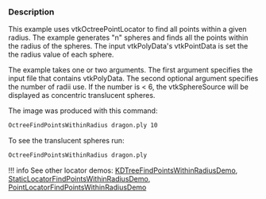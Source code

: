 ### Description

This example uses vtkOctreePointLocator to find all points within a given radius. The example generates "n" spheres and finds all the points within the radius of the spheres. The input vtkPolyData's vtkPointData is set the the radius value of each sphere.

The example takes one or two arguments. The first argument specifies the input file that contains vtkPolyData. The second optional argument specifies the number of radii use. If the number is < 6, the vtkSphereSource will be displayed as concentric translucent spheres.

The image was produced with this command:

``` bash
OctreeFindPointsWithinRadius dragon.ply 10
```

To see the translucent spheres run:

``` bash
OctreeFindPointsWithinRadius dragon.ply
```

!!! info
    See other locator demos:
    [KDTreeFindPointsWithinRadiusDemo](../KDTreeFindPointsWithinRadiusDemo),
    [StaticLocatorFindPointsWithinRadiusDemo](../StaticLocatorFindPointsWithinRadiusDemo),
    [PointLocatorFindPointsWithinRadiusDemo](../PointLocatorFindPointsWithinRadiusDemo)

